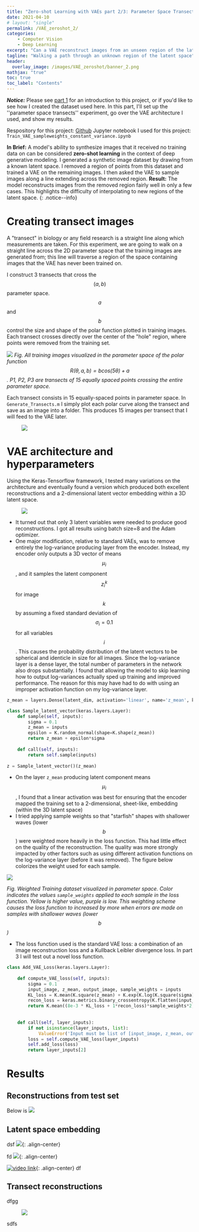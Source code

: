 ```yaml
--- 
title: "Zero-shot Learning with VAEs part 2/3: Parameter Space Transects"
date: 2021-04-10
# layout: "single"
permalink: /VAE_zeroshot_2/
categories:
    - Computer Vision
    - Deep Learning
excerpt: "Can a VAE reconstruct images from an unseen region of the latent space?"
tagline: "Walking a path through an unknown region of the latent space"
header:
  overlay_image: /images/VAE_zeroshot/banner_2.png
mathjax: "true"
toc: true
toc_label: "Contents"
---
```


***Notice:*** Please see [part 1](/VAE_zeroshot_1/) for an introduction to this project, or if you'd like to see how I created the dataset used here. In this part, I'll set up the ''parameter space transects'' experiment, go over the VAE architecture I used, and show my results. 

Respository for this project: [Github](https://github.com/M-Lin-DM/VAE-zeroshot-learning)
Jupyter notebook I used for this project: `Train_VAE_sampleweights_constant_variance.ipynb`

**In Brief:** A model's ability to synthesize images that it received no training data on can be considered **zero-shot learning** in the context of deep generative modeling. I generated a synthetic image dataset by drawing from a known latent space. I removed a region of points from this dataset and trained a VAE on the remaining images. I then asked the VAE to sample images along a line extending across the removed region. **Result:** The model reconstructs images from the removed region fairly well in only a few cases. This highlights the difficulty of interpolating to new regions of the latent space.
{: .notice--info}

# Creating transect images
A "transect" in biology or any field research is a straight line along which measurements are taken. For this experiment, we are going to walk on a straight line across the 2D parameter space that the training images are generated from; this line will traverse a region of the space containing images that the VAE has never been trained on. 

I construct 3 transects that cross the $$(a,b)$$ parameter space. $$a$$ and $$b$$ control the size and shape of the polar function plotted in training images. Each transect crosses directly over the center of the "hole" region, where points were removed from the training set. 

![](/images/VAE_zeroshot/PTransects.png)
*Fig. All training images visualized in the parameter space of the polar function $$R(\theta, a, b) = b cos(5 \theta) + a$$. P1, P2, P3 are transects of 15 equally spaced points crossing the entire parameter space.*

Each transect consists in 15 equally-spaced points in parameter space. In `Generate_Transects.m` I simply plot each polar curve along the transect and save as an image into a folder. This produces 15 images per transect that I will feed to the VAE later.


<figure>
	<a href="/images/VAE_zeroshot/Transects_nopred.jpg"><img src="/images/VAE_zeroshot/Transects_nopred.jpg"></a>
</figure>

# VAE architecture and hyperparameters
Using the Keras-Tensorflow framework, I tested many variations on the architecture and eventually found a version which produced both excellent reconstructions and a 2-dimensional latent vector embedding within a 3D latent space. 
<figure>
	<a href="/images/VAE_zeroshot/arch.jpg"><img src="/images/VAE_zeroshot/arch.jpg"></a>
</figure>

* It turned out that only 3 latent variables were needed to produce good reconstructions. I got all results using batch size=8 and the Adam optimizer.
* One major modification, relative to standard VAEs, was to remove entirely the log-variance producing layer from the encoder. Instead, my encoder only outputs a 3D vector of means $$\mu_i$$, and it samples the latent component $$z^k_i$$ for image $$k$$ by assuming a fixed standard deviation of $$\sigma_i = 0.1$$ for all variables $$i$$. This causes the probability distribution of the latent vectors to be spherical and identicle in size for all images. Since the log-variance layer is a dense layer, the total number of parameters in the network also drops substantially. I found that allowing the model to skip learning how to output log-variances actually sped up training and improved performance. The reason for this may have had to do with using an improper activation function on my log-variance layer. 

```python
z_mean = layers.Dense(latent_dim, activation='linear', name='z_mean', kernel_initializer='RandomNormal',  bias_initializer='zeros')(x)

class Sample_latent_vector(keras.layers.Layer):
    def sample(self, inputs):
        sigma = 0.1
        z_mean = inputs
        epsilon = K.random_normal(shape=K.shape(z_mean))
        return z_mean + epsilon*sigma
    
    def call(self, inputs):
        return self.sample(inputs)
    
z = Sample_latent_vector()(z_mean)
```

* On the layer `z_mean` producing latent component means $$\mu_i$$, I found that a linear activation was best for ensuring that the encoder mapped the training set to a 2-dimensional, sheet-like, embedding (within the 3D latent space)
* I tried applying sample weights so that "starfish" shapes with shallower waves (lower $$b$$) were weighted more heavily in the loss function. This had little effect on the quality of the reconstruction. The quality was more strongly impacted by other factors such as using different activation functions on the log-variance layer (before it was removed). The figure below colorizes the weight used for each sample.

![](/images/VAE_zeroshot/sample_weights.png)

*Fig. Weighted Training dataset visualized in parameter space. Color indicates the values `sample_weights` applied to each sample in the loss function. Yellow is higher value, purple is low. This weighting scheme causes the loss function to increased by more when errors are made on samples with shallower waves (lower $$b$$)*

* The loss function used is the standard VAE loss: a combination of an image reconstruction loss and a Kullback Leibler divergence loss. In part 3 I will test out a novel loss function.

```python
class Add_VAE_Loss(keras.layers.Layer):
    
    def compute_VAE_loss(self, inputs):
        sigma = 0.1
        input_image, z_mean, output_image, sample_weights = inputs
        KL_loss = K.mean(K.square(z_mean) + K.exp(K.log(K.square(sigma))) - K.log(K.square(sigma)) - 1, axis=1)
        recon_loss = keras.metrics.binary_crossentropy(K.flatten(input_image), K.flatten(output_image))
        return K.mean((8e-3 * KL_loss + 1*recon_loss)*sample_weights*2, axis=1) #sample weight is provided as an output from the dataset (generator)
        
        
    def call(self, layer_inputs):
        if not isinstance(layer_inputs, list):
            ValueError('Input must be list of [input_image, z_mean, output_image]')
        loss = self.compute_VAE_loss(layer_inputs)
        self.add_loss(loss)
        return layer_inputs[2]
```

# Results

## Reconstructions from test set
Below is 
![](/images/VAE_zeroshot/punctured_validation_preds.jpg)

## Latent space embedding
dsf
![](/images/VAE_zeroshot/banner.jpg){: .align-center}

fd
![](/images/VAE_zeroshot/mu_embedding_annotated.jpg){: .align-center}


[![video link](/images/VAE_zeroshot/mu_embedding_thumb_resize.png)](https://www.youtube.com/watch?v=uo8HXx9Ik7k "video"){: .align-center}
df

## Transect reconstructions
dfgg
<figure>
	<a href="/images/VAE_zeroshot/Transects_xk_cap.png"><img src="/images/VAE_zeroshot/Transects_xk_cap.png"></a>
</figure>
sdfs